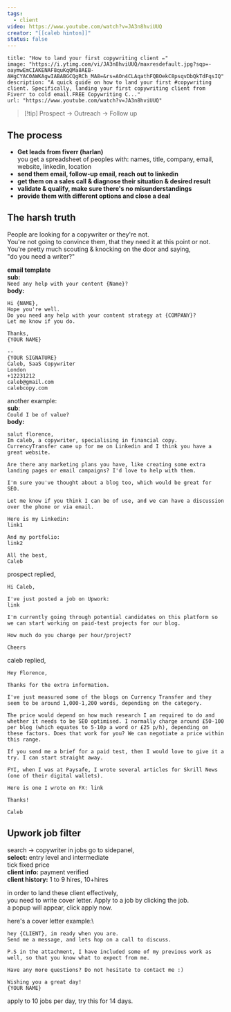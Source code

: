 ```yaml
---
tags:
  - client
video: https://www.youtube.com/watch?v=JA3n8hviUUQ
creator: "[[caleb hinton]]"
status: false
---
```

```embed
title: "How to land your first copywriting client ✏️"
image: "https://i.ytimg.com/vi/JA3n8hviUUQ/maxresdefault.jpg?sqp=-oaymwEmCIAKENAF8quKqQMa8AEB-AHgCYAC0AWKAgwIABABGCQgRCh_MA8=&rs=AOn4CLAqathFQBOekC8psqvDbQkTdFqsIQ"
description: "A quick guide on how to land your first #copywriting client. Specifically, landing your first copywriting client from Fiverr to cold email.FREE Copywriting C..."
url: "https://www.youtube.com/watch?v=JA3n8hviUUQ"
```


> [!tip] Prospect -> Outreach -> Follow up
## The process
- **Get leads from fiverr (harlan)**\
	you get a spreadsheet of peoples with:
	names, title, company, email, website, linkedin, location
- **send them email, follow-up email, reach out to linkedin**
- **get them on a sales call & diagnose their situation & desired result**
- **validate & qualify, make sure there's no misunderstandings**
- **provide them with different options and close a deal**

## The harsh truth

People are looking for a copywriter or they're not.\
You're not going to convince them, that they need it at this point or not.\
You're pretty much scouting & knocking on the door and saying,\
"do you need a writer?"

**email template**\
**sub:**\
`Need any help with your content {Name}?`\
**body:**
```
Hi {NAME},
Hope you're well.
Do you need any help with your content strategy at {COMPANY}?
Let me know if you do.

Thanks, 
{YOUR NAME}

--
{YOUR SIGNATURE}
Caleb, SaaS Copywriter
London
+12231212
caleb@gmail.com
calebcopy.com
```

another example:\
**sub**:\
`Could I be of value?`\
**body:**
```
salut florence, 
Im caleb, a copywriter, specialising in financial copy.
CurrencyTransfer came up for me on Linkedin and I think you have a great website.

Are there any marketing plans you have, like creating some extra landing pages or email campaigns? I'd love to help with them.

I'm sure you've thought about a blog too, which would be great for SEO.

Let me know if you think I can be of use, and we can have a discussion over the phone or via email.

Here is my Linkedin:
link1

And my portfolio:
link2

All the best,
Caleb
```

prospect replied,

```
Hi Caleb,

I've just posted a job on Upwork:
link

I'm currently going through potential candidates on this platform so we can start working on paid-test projects for our blog.

How much do you charge per hour/project?

Cheers
```

caleb replied,

```
Hey Florence,

Thanks for the extra information.

I've just measured some of the blogs on Currency Transfer and they seem to be around 1,000-1,200 words, depending on the category.

The price would depend on how much research I am required to do and whether it needs to be SEO optimised. I normally charge around £50-100 per blog (which equates to 5-10p a word or £25 p/h), depending on these factors. Does that work for you? We can negotiate a price within this range.

If you send me a brief for a paid test, then I would love to give it a try. I can start straight away.

FYI, when I was at Paysafe, I wrote several articles for Skrill News (one of their digital wallets).

Here is one I wrote on FX: link

Thanks!

Caleb
```


## Upwork job filter

search -> copywriter in jobs
go to sidepanel,\
**select:** entry level and intermediate\
tick fixed price\
**client info:** payment verified\
**client history:** 1 to 9 hires, 10+hires

in order to land these client effectively,\
you need to write cover letter. Apply to a job by clicking the job.\
a popup will appear, click apply now.

here's a cover letter example:\
```
hey {CLIENT}, im ready when you are.
Send me a message, and lets hop on a call to discuss.

P.S in the attachment, I have included some of my previous work as well, so that you know what to expect from me. 

Have any more questions? Do not hesitate to contact me :)

Wishing you a great day! 
{YOUR NAME}
```


apply to 10 jobs per day, try this for 14 days.







